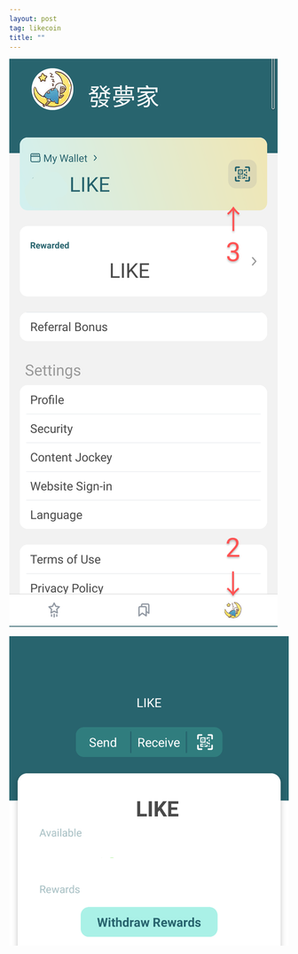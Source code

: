 ```yaml
---
layout: post
tag: likecoin
title: ""
---
```


![](./blockchain/Untitled2_20210319182927~3.png)

![](./blockchain/Untitled3_20210319183508~2.png)
